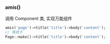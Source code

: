 ### amis()

调用 Component 类, 实现万能组件
```php
amis('page')->title('title')->body('content');
// 等效于
Page::make()->title('title')->body('content');
```